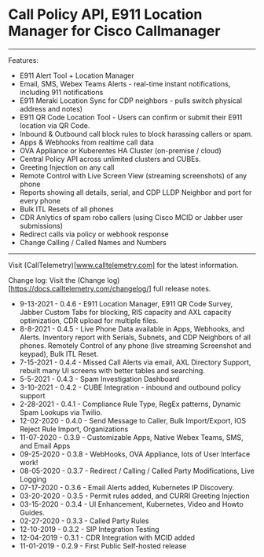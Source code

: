 # Call Policy API, E911 Location Manager for Cisco Callmanager

---

Features:

- E911 Alert Tool + Location Manager
- Email, SMS, Webex Teams Alerts - real-time instant notifications, including 911 notifications
- E911 Meraki Location Sync for CDP neighbors - pulls switch physical address and notes)
- E911 QR Code Location Tool - Users can confirm or submit their E911 location via QR Code.
- Inbound & Outbound call block rules to block harassing callers or spam.
- Apps & Webhooks from realtime call data
- OVA Appliance or Kuberentes HA Cluster (on-premise / cloud)
- Central Policy API across unlimited clusters and CUBEs.
- Greeting Injection on any call
- Remote Control with Live Screen View (streaming screenshots) of any phone
- Reports showing all details, serial, and CDP LLDP Neighbor and port for every phone
- Bulk ITL Resets of all phones
- CDR Anlytics of spam robo callers (using Cisco MCID or Jabber user submissions)
- Redirect calls via policy or webhook response
- Change Calling / Called Names and Numbers

---

Visit (CallTelemetry)[www.calltelemetry.com] for the latest information.

Change log:
Visit the (Change log)[https://docs.calltelemetry.com/changelog/] full release notes.

- 9-13-2021 - 0.4.6 - E911 Location Manager, E911 QR Code Survey, Jabber Custom Tabs for blocking, RIS capacity and AXL capacity optimization, CDR upload for multiple files.
- 8-8-2021 - 0.4.5 - Live Phone Data available in Apps, Webhooks, and Alerts. Inventory report with Serials, Subnets, and CDP Neighbors of all phones. Remotely Control of any phone (live streaming Screenshot and keypad), Bulk ITL Reset.
- 7-15-2021 - 0.4.4 - Missed Call Alerts via email, AXL Directory Support, rebuilt many UI screens with better tables and searching.
- 5-5-2021 - 0.4.3 - Spam Investigation Dashboard
- 3-10-2021 - 0.4.2 - CUBE Integration - inbound and outbound policy support
- 2-28-2021 - 0.4.1 - Compliance Rule Type, RegEx patterns, Dynamic Spam Lookups via Twilio.
- 12-02-2020 - 0.4.0 - Send Message to Caller, Bulk Import/Export, IOS Reject Rule Import, Organizations
- 11-07-2020 - 0.3.9 - Customizable Apps, Native Webex Teams, SMS, and Email Apps
- 09-25-2020 - 0.3.8 - WebHooks, OVA Appliance, lots of User Interface work!
- 08-05-2020 - 0.3.7 - Redirect / Calling / Called Party Modifications, Live Logging
- 07-17-2020 - 0.3.6 - Email Alerts added, Kubernetes IP Discovery.
- 03-20-2020 - 0.3.5 - Permit rules added, and CURRI Greeting Injection
- 03-15-2020 - 0.3.4 - UI Enhancement, Kubernetes, Video and Howto Guides.
- 02-27-2020 - 0.3.3 - Called Party Rules
- 12-10-2019 - 0.3.2 - SIP Integration Testing
- 12-04-2019 - 0.3.1 - CDR Integration with MCID added
- 11-01-2019 - 0.2.9 - First Public Self-hosted release
